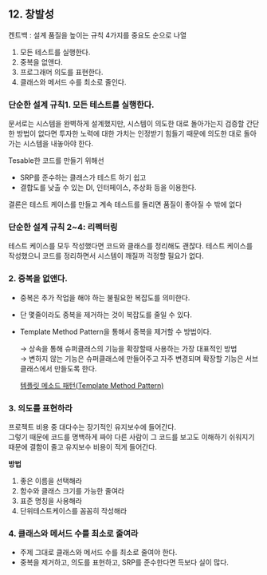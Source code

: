 ## 12. 창발성

켄트백 : 설계 품질을 높이는 규칙 4가지를 중요도 순으로 나열

1. 모든 테스트를 실행한다.
2. 중복을 없앤다.
3. 프로그래머 의도를 표현한다.
4. 클래스와 메서드 수를 최소로 줄인다.

### **단순한 설계 규칙1. 모든 테스트를 실행한다.**

문서로는 시스템을 완벽하게 설계했지만, 시스템이 의도한 대로 돌아가는지 검증할 간단한 방법이 없다면  투자한 노력에 대한 가치는 인정받기 힘들기 때문에 의도한 대로 돌아가는 시스템을 내놓아야 한다.

Tesable한 코드를 만들기 위해선

- SRP를 준수하는 클래스가 테스트 하기 쉽고
- 결합도를 낮출 수 있는 DI, 인터페이스, 추상화 등을 이용한다.

결론은 테스트 케이스를 만들고 계속 테스트를 돌리면 품질이 좋아질 수 밖에 없다

### 단순한 설계 규칙 2~4: 리펙터링

테스트 케이스를 모두 작성했다면 코드와 클래스를 정리해도 괜찮다. 테스트 케이스를 작성했으니 코드를 정리하면서 시스템이 깨질까 걱정할 필요가 없다.

### 2. 중복을 없앤다.

- 중복은 추가 작업을 해야 하는 불필요한 복잡도를 의미한다.
- 단 몇줄이라도 중복을 제거하는 것이 복잡도를 줄일 수 있다.
- Template Method Pattern을 통해서 중복을 제거할 수 방법이다.

    → 상속을 통해 슈퍼클래스의 기능을 확장할때 사용하는 가장 대표적인 방법  
    → 변하지 않는 기능은 슈퍼클래스에 만들어주고 자주 변경되며 확장할 기능은 서브클래스에서 만들도록 한다.

    [템플릿 메소드 패턴(Template Method Pattern)](https://jdm.kr/blog/116)

### 3. 의도를 표현하라

프로젝트 비용 중 대다수는 장기적인 유지보수에 들어간다.  
그렇기 때문에 코드를 명백하게 짜야 다른 사람이 그 코드를 보고도 이해하기 쉬워지기 때문에 결함이 줄고 유지보수 비용이 적게 들어간다.

**방법**

1. 좋은 이름을 선택해라
2. 함수와 클래스 크기를 가능한 줄여라
3. 표준 명칭을 사용해라
4. 단위테스트케이스를 꼼꼼히 작성해라

### 4. 클래스와 메서드 수를 최소로 줄여라

- 주제 그대로 클래스와 메서드 수를 최소로 줄여야 한다.
- 중복을 제거하고, 의도를 표현하고, SRP를 준수한다면 득보다 실이 많다.
